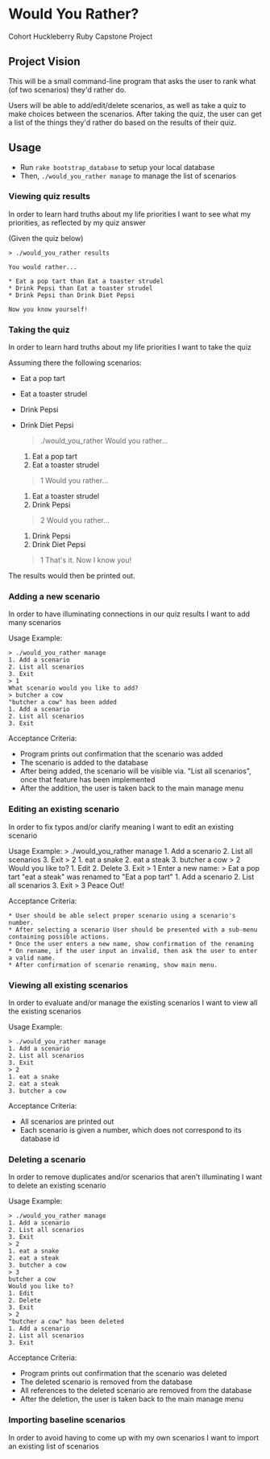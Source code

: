 # Would You Rather?

Cohort Huckleberry Ruby Capstone Project

## Project Vision

This will be a small command-line program that asks the user to rank what (of two scenarios) they'd rather do.

Users will be able to add/edit/delete scenarios, as well as take a quiz to make choices between the scenarios.  After taking the quiz, the user can get a list of the things they'd rather do based on the results of their quiz.

## Usage

 * Run `rake bootstrap_database` to setup your local database
 * Then, `./would_you_rather manage` to manage the list of scenarios

### Viewing quiz results

In order to learn hard truths about my life priorities
I want to see what my priorities, as reflected by my quiz answer

(Given the quiz below)

    > ./would_you_rather results

    You would rather...

    * Eat a pop tart than Eat a toaster strudel
    * Drink Pepsi than Eat a toaster strudel
    * Drink Pepsi than Drink Diet Pepsi

    Now you know yourself!


### Taking the quiz

In order to learn hard truths about my life priorities
I want to take the quiz

Assuming there the following scenarios:

  * Eat a pop tart
  * Eat a toaster strudel
  * Drink Pepsi
  * Drink Diet Pepsi

    > ./would_you_rather
    Would you rather...
    1. Eat a pop tart
    2. Eat a toaster strudel
    > 1
    Would you rather...
    1. Eat a toaster strudel
    2. Drink Pepsi
    > 2
    Would you rather...
    1. Drink Pepsi
    2. Drink Diet Pepsi
    > 1
    That's it.  Now I know you!

The results would then be printed out.

### Adding a new scenario

In order to have illuminating connections in our quiz results
I want to add many scenarios

Usage Example:

    > ./would_you_rather manage
    1. Add a scenario
    2. List all scenarios
    3. Exit
    > 1
    What scenario would you like to add?
    > butcher a cow
    "butcher a cow" has been added
    1. Add a scenario
    2. List all scenarios
    3. Exit

Acceptance Criteria:

  * Program prints out confirmation that the scenario was added
  * The scenario is added to the database
  * After being added, the scenario will be visible via. "List all scenarios", once that feature has been implemented
  * After the addition, the user is taken back to the main manage menu

### Editing an existing scenario

In order to fix typos and/or clarify meaning
I want to edit an existing scenario

Usage Example:
    > ./would_you_rather manage
    1. Add a scenario
    2. List all scenarios
    3. Exit
    > 2
    1. eat a snake
    2. eat a steak
    3. butcher a cow
    > 2
    Would you like to?
    1. Edit
    2. Delete
    3. Exit
    > 1
    Enter a new name:
    > Eat a pop tart
    "eat a steak" was renamed to "Eat a pop tart"
    1. Add a scenario
    2. List all scenarios
    3. Exit
    > 3
    Peace Out!

Acceptance Criteria:

    * User should be able select proper scenario using a scenario's number.
    * After selecting a scenario User should be presented with a sub-menu containing possible actions.
    * Once the user enters a new name, show confirmation of the renaming
    * On rename, if the user input an invalid, then ask the user to enter a valid name.
    * After confirmation of scenario renaming, show main menu.

### Viewing all existing scenarios

In order to evaluate and/or manage the existing scenarios
I want to view all the existing scenarios

Usage Example:

    > ./would_you_rather manage
    1. Add a scenario
    2. List all scenarios
    3. Exit
    > 2
    1. eat a snake
    2. eat a steak
    3. butcher a cow

Acceptance Criteria:

  * All scenarios are printed out
  * Each scenario is given a number, which does not correspond to its database id

### Deleting a scenario

In order to remove duplicates and/or scenarios that aren't illuminating
I want to delete an existing scenario

Usage Example:

    > ./would_you_rather manage
    1. Add a scenario
    2. List all scenarios
    3. Exit
    > 2
    1. eat a snake
    2. eat a steak
    3. butcher a cow
    > 3
    butcher a cow
    Would you like to?
    1. Edit
    2. Delete
    3. Exit
    > 2
    "butcher a cow" has been deleted
    1. Add a scenario
    2. List all scenarios
    3. Exit

Acceptance Criteria:

  * Program prints out confirmation that the scenario was deleted
  * The deleted scenario is removed from the database
  * All references to the deleted scenario are removed from the database
  * After the deletion, the user is taken back to the main manage menu

### Importing baseline scenarios

In order to avoid having to come up with my own scenarios
I want to import an existing list of scenarios
